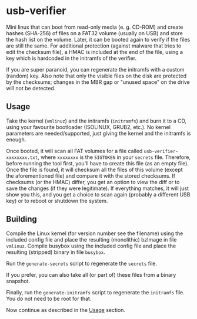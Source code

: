 usb-verifier
============

Mini linux that can boot from read-only media (e. g. CD-ROM) and create
hashes (SHA-256) of files on a FAT32 volume (usually on USB) and store
the hash list on the volume. Later, it can be booted again to verify if
the files are still the same. For additional protection (against malware
that tries to edit the checksum file), a HMAC is included at the end of
the file, using a key which is hardcoded in the initramfs of the verifier.

If you are super paranoid, you can regenerate the initramfs with a custom
(random) key. Also note that only the visible files on the disk are protected
by the checksums; changes in the MBR gap or "unused space" on the drive will
not be detected.


Usage
-----

Take the kernel (`vmlinuz`) and the initramfs (`initramfs`) and burn it to
a CD, using your favourite bootloader (ISOLINUX, GRUB2, etc.). No kernel
parameters are needed/supported, just giving the kernel and the initramfs
is enough.

Once booted, it will scan all FAT volumes for a file called
`usb-verifier-xxxxxxxx.txt`, where `xxxxxxxx` is the `SIGTOKEN` in your
`secrets` file. Therefore, before running the tool first, you'll have to
create this file (as an empty file). Once the file is found, it will
checksum all the files of this volume (except the aforementioned file) and
compare it with the stored checksums. If checksums (or the HMAC) differ,
you get an option to view the diff or to save the changes (if they were
legitimate). If everything matches, it will just show you this, and you
get a choice to scan again (probably a different USB key) or to reboot
or shutdown the system.


Building
--------

Compile the Linux kernel (for version number see the filename) using the
included config file and place the resulting (monolithic) bzImage in file
`vmlinuz`. Compile busybox using the included config file and place the
resulting (stripped) binary in file `busybox`.

Run the `generate-secrets` script to regenerate the `secrets` file.

If you prefer, you can also take all (or part of) these files from a
binary snapshot.

Finally, run the `generate-initramfs` script to regenerate the `initramfs`
file. You do not need to be root for that.

Now continue as described in the [Usage](#usage) section.
